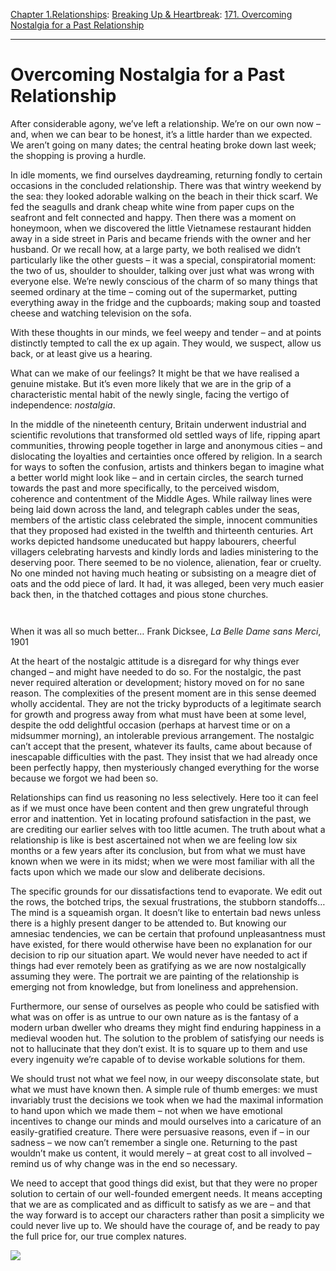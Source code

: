 [Chapter 1.Relationships](https://www.theschooloflife.com/thebookoflife/category/relationships/): [Breaking Up & Heartbreak](https://www.theschooloflife.com/thebookoflife/category/relationships/breaking-up-heartbreak/): [171. Overcoming Nostalgia for a Past Relationship](https://www.theschooloflife.com/thebookoflife/overcoming-nostalgia-for-a-previous-relationship/)

* * *

# Overcoming Nostalgia for a Past Relationship

After considerable agony, we’ve left a relationship. We’re on our own now – and, when we can bear to be honest, it’s a little harder than we expected. We aren’t going on many dates; the central heating broke down last week; the shopping is proving a hurdle.

In idle moments, we find ourselves daydreaming, returning fondly to certain occasions in the concluded relationship. There was that wintry weekend by the sea: they looked adorable walking on the beach in their thick scarf. We fed the seagulls and drank cheap white wine from paper cups on the seafront and felt connected and happy. Then there was a moment on honeymoon, when we discovered the little Vietnamese restaurant hidden away in a side street in Paris and became friends with the owner and her husband. Or we recall how, at a large party, we both realised we didn’t particularly like the other guests – it was a special, conspiratorial moment: the two of us, shoulder to shoulder, talking over just what was wrong with everyone else. We’re newly conscious of the charm of so many things that seemed ordinary at the time – coming out of the supermarket, putting everything away in the fridge and the cupboards; making soup and toasted cheese and watching television on the sofa.&nbsp;

With these thoughts in our minds, we feel weepy and tender – and at points distinctly tempted to call the ex up again. They would, we suspect, allow us back, or at least give us a hearing.&nbsp;

What can we make of our feelings? It might be that we have realised a genuine mistake. But it’s even more likely that we are in the grip of a characteristic mental habit of the newly single, facing the vertigo of independence: _nostalgia_.

In the middle of the nineteenth century, Britain underwent industrial and scientific revolutions that transformed old settled ways of life, ripping apart communities, throwing people together in large and anonymous cities – and dislocating the loyalties and certainties once offered by religion. In a search for ways to soften the confusion, artists and thinkers began to imagine what a better world might look like – and in certain circles, the search turned towards the past and more specifically, to the perceived wisdom, coherence and contentment of the Middle Ages. While railway lines were being laid down across the land, and telegraph cables under the seas, members of the artistic class celebrated the simple, innocent communities that they proposed had existed in the twelfth and thirteenth centuries. Art works depicted handsome uneducated but happy labourers, cheerful villagers celebrating harvests and kindly lords and ladies ministering to the deserving poor. There seemed to be no violence, alienation, fear or cruelty. No one minded not having much heating or subsisting on a meagre diet of oats and the odd piece of lard. It had, it was alleged, been very much easier back then, in the thatched cottages and pious stone churches.

<figure class="wp-block-image"><img alt=""></figure>
<figure class="aligncenter"><img src="https://lh3.googleusercontent.com/XbFmjp_g7kjkAZkXmVKYgFWVNlapZ2yEChfVAUrF2DTzvNyssvht2LJAszK2kqWUDZVDkBBa72tBlWhn0aDBV9Db0WZ2ArDacV3-yON_YUCo0q7G0TYFY-wveW5TOCQkyLaS0K7J" alt=""></figure>

When it was all so much better… Frank Dicksee, _La Belle Dame sans Merci_, 1901

At the heart of the nostalgic attitude is a disregard for why things ever changed – and might have needed to do so. For the nostalgic, the past never required alteration or development; history moved on for no sane reason. The complexities of the present moment are in this sense deemed wholly accidental. They are not the tricky byproducts of a legitimate search for growth and progress away from what must have been at some level, despite the odd delightful occasion (perhaps at harvest time or on a midsummer morning), an intolerable previous arrangement. The nostalgic can’t accept that the present, whatever its faults, came about because of inescapable difficulties with the past. They insist that we had already once been perfectly happy, then mysteriously changed everything for the worse because we forgot we had been so.

Relationships can find us reasoning no less selectively. Here too it can feel as if we must once have been content and then grew ungrateful through error and inattention. Yet in locating profound satisfaction in the past, we are crediting our earlier selves with too little acumen. The truth about what a relationship is like is best ascertained not when we are feeling low six months or a few years after its conclusion, but from what we must have known when we were in its midst; when we were most familiar with all the facts upon which we made our slow and deliberate decisions.&nbsp;

The specific grounds for our dissatisfactions tend to evaporate. We edit out the rows, the botched trips, the sexual frustrations, the stubborn standoffs… The mind is a squeamish organ. It doesn’t like to entertain bad news unless there is a highly present danger to be attended to. But knowing our amnesiac tendencies, we can be certain that profound unpleasantness must have existed, for there would otherwise have been no explanation for our decision to rip our situation apart. We would never have needed to act if things had ever remotely been as gratifying as we are now nostalgically assuming they were. The portrait we are painting of the relationship is emerging not from knowledge, but from loneliness and apprehension.&nbsp;

Furthermore, our sense of ourselves as people who could be satisfied with what was on offer is as untrue to our own nature as is the fantasy of a modern urban dweller who dreams they might find enduring happiness in a medieval wooden hut. The solution to the problem of satisfying our needs is not to hallucinate that they don’t exist. It is to square up to them and use every ingenuity we’re capable of to devise workable solutions for them.

We should trust not what we feel now, in our weepy disconsolate state, but what we must have known then. A simple rule of thumb emerges: we must invariably trust the decisions we took when we had the maximal information to hand upon which we made them – not when we have emotional incentives to change our minds and mould ourselves into a caricature of an easily-gratified creature. There were persuasive reasons, even if – in our sadness – we now can’t remember a single one. Returning to the past wouldn’t make us content, it would merely – at great cost to all involved – remind us of why change was in the end so necessary.

We need to accept that good things did exist, but that they were no proper solution to certain of our well-founded emergent needs. It means accepting that we are as complicated and as difficult to satisfy as we are – and that the way forward is to accept our characters rather than posit a simplicity we could never live up to. We should have the courage of, and be ready to pay the full price for, our true complex natures.

[![](https://img.youtube.com/vi/GScIO3KkpZ4/0.jpg)](https://www.youtube.com/embed/GScIO3KkpZ4 '')
